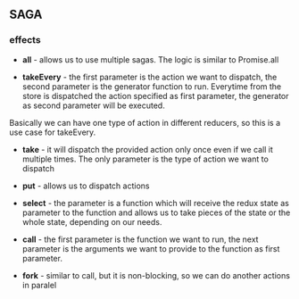 ## SAGA

### effects

- **all** - allows us to use multiple sagas. The logic is similar to Promise.all

- **takeEvery** - the first parameter is the action we want to dispatch, the second parameter is the generator function to run. Everytime from the store is dispatched the action specified as first parameter, the generator as second parameter will be executed.

Basically we can have one type of action in different reducers, so this is a use case for takeEvery.

- **take** - it will dispatch the provided action only once even if we call it multiple times. The only parameter is the type of action we want to dispatch

- **put** - allows us to dispatch actions

- **select** - the parameter is a function which will receive the redux state as parameter to the function and allows us to take pieces of the state or the whole state, depending on our needs.

- **call** - the first parameter is the function we want to run, the next parameter is the arguments we want to provide to the function as first parameter.

- **fork** - similar to call, but it is non-blocking, so we can do another actions in paralel
